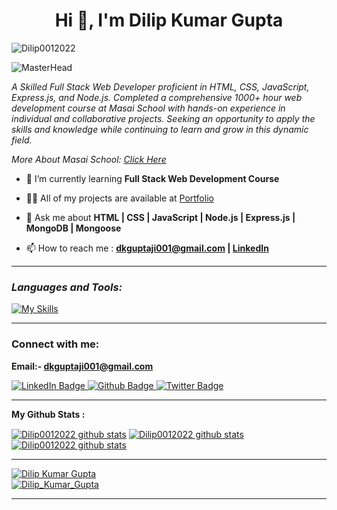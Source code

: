 <h1 align="center">Hi 👋, I'm Dilip Kumar Gupta</h1>
<p align="left"> <img src="https://komarev.com/ghpvc/?username=Dilip0012022&label=Profile%20views&color=0e75b6&style=flat" alt="Dilip0012022" /> </p>

![MasterHead](https://user-images.githubusercontent.com/112823546/217016507-da977155-0e3a-48ff-905c-e3eecfdf2b00.png)

<p class="empty"><em>
  A Skilled Full Stack Web Developer proficient in HTML, CSS, JavaScript, Express.js, and Node.js. Completed a comprehensive 1000+ hour web development course at Masai School with hands-on experience in individual and collaborative projects. Seeking an opportunity to apply the skills and knowledge while continuing to learn and grow in this dynamic field.
<p>More About Masai School: <a href="https://masaischool.com/">Click Here</a></p>
</em></p>

- 🌱 I’m currently learning **Full Stack Web Development Course**

- 👨‍💻 All of my projects are available at <a href='https://dilip0012022.github.io/'>Portfolio</a>

- 💬 Ask me about **HTML | CSS | JavaScript | Node.js | Express.js | MongoDB | Mongoose**

- 📫 How to reach me : **[dkguptaji001@gmail.com](mailto:dkguptaji001@gmail.com) | [LinkedIn](https://www.linkedin.com/in/dilip-gupta-482b09140/)**

---

**<i><h3 align="left">Languages and Tools:</h3></i>**

  <div align="left">

   [![My Skills](https://skillicons.dev/icons?i=html,css,js,nodejs,express,mongodb,github,netlify,vscode,mongoose)](#)

  </div>

---
**<h3 align="left">Connect with me:</h3>**

**Email:- dkguptaji001@gmail.com**

<div id="badges">
  <a href="https://www.linkedin.com/in/dilip-gupta-482b09140/">
    <img src="https://img.shields.io/badge/LinkedIn-blue?style=for-the-badge&logo=linkedin&logoColor=white" alt="LinkedIn Badge"/>
  </a>
  <a href="https://github.com/Dilip0012022">
    <img src="https://img.shields.io/badge/portfolio-black?style=for-the-badge&logo=github&logoColor=white" alt="Github Badge"/>
  </a>
  <a href="#">
    <img src="https://komarev.com/ghpvc/?style=for-the-badge&username=Dilip0012022" alt="Twitter Badge"/>
  </a>
</div>

<p align="left">
</p>

---

**My Github Stats :**

 <a href="https://github.com/Dilip0012022"><img align="center" src="https://github-readme-stats.vercel.app/api?username=Dilip0012022&show_icons=true&include_all_commits=true&theme=buefy&hide_border=true" alt="Dilip0012022 github stats" /></a>  <a href="https://github.com/Dilip0012022"><img align="center" src="https://github-readme-stats.vercel.app/api/top-langs/?username=Dilip0012022&layout=compact&theme=buefy&hide_border=true" alt="Dilip0012022 github stats" /></a>   <a href="https://github.com/Dilip0012022"><img align="center" src="https://github-readme-streak-stats.herokuapp.com/?user=Dilip0012022&" alt="Dilip0012022 github stats" /></a>  

---

 <a href="https://github.com/Dilip0012022"><img src="https://github-profile-trophy.vercel.app/?username=Dilip0012022" alt="Dilip Kumar Gupta" /></a>  
  <a href="https://github.com/Dilip0012022"><img src="https://github-contributor-stats.vercel.app/api?username=Dilip0012022&limit=5&combine_all_yearly_contributions=true" alt="Dilip_Kumar_Gupta" /></a>  

---
